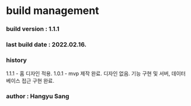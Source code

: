 # build management

### build version : 1.1.1

### last build date : 2022.02.16.

### history

1.1.1 - 홈 디자인 적용.
1.0.1 - mvp 제작 완료. 디자인 없음. 기능 구현 및 서버, 데이터베이스 접근 구현 완료.

### author : Hangyu Sang

